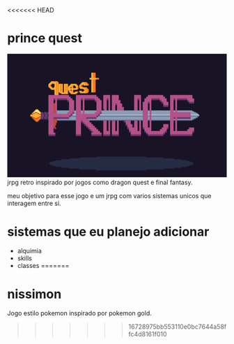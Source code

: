 <<<<<<< HEAD
# prince quest

<img src='./recursos/misc/title-screen.gif'>
jrpg retro inspirado por jogos como dragon quest e final fantasy.

meu objetivo para esse jogo e um jrpg com varios sistemas unicos
que interagem entre si.

# sistemas que eu planejo adicionar
* alquimia
* skills
* classes
=======
# nissimon
Jogo estilo pokemon inspirado por pokemon gold.
>>>>>>> 16728975bb553110e0bc7644a58ffc4d8161f010
